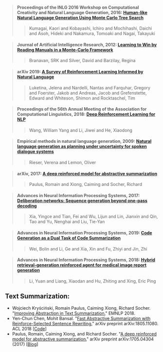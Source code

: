 
>#### Proceedings of the INLG 2016 Workshop on Computational Creativity and Natural Language Generation, 2016: [Human-like Natural Language Generation Using Monte Carlo Tree Search](paper/1Human-like%20Natural%20Language%20Generation%20Using%20Monte%20Carlo%20Tree%20Search.pdf)
>
>>Kumagai, Kaori and Kobayashi, Ichiro and Mochihashi, Daichi and Asoh, Hideki and Nakamura, Tomoaki and Nagai, Takayuki

>#### Journal of Artificial Intelligence Research, 2012: [Learning to Win by Reading Manuals in a Monte-Carlo Framework](paper/2Learning%20to%20Win%20by%20Reading%20Manuals%20in%20a%20Monte-Carlo%20Framework.pdf)
>
>>Branavan, SRK and Silver, David and Barzilay, Regina

>#### arXiv 2019: [A Survey of Reinforcement Learning Informed by Natural Language](paper/3A%20Survey%20of%20Reinforcement%20Learning%20Informed%20by%20Natural%20Language.pdf)
>
>>Luketina, Jelena and Nardelli, Nantas and Farquhar, Gregory and Foerster, Jakob and Andreas, Jacob and Grefenstette, Edward and Whiteson, Shimon and Rocktaschel, Tim

>#### Proceedings of the 56th Annual Meeting of the Association for Computational Linguistics, 2018: [Deep Reinforcement Learning for NLP](paper/4Deep%20Reinforcement%20Learning%20for%20NLP.pdf)
>
>>Wang, William Yang and Li, Jiwei and He, Xiaodong

>#### Empirical methods in natural language generation, 2009: [Natural language generation as planning under uncertainty for spoken dialogue systems](paper/5Natural%20Language%20Generation%20as%20Planning%20Under%20Uncertainty%20for%20Spoken%20Dialogue%20Systems.pdf)
>
>>Rieser, Verena and Lemon, Oliver

>#### arXiv, 2017: [A deep reinforced model for abstractive summarization](paper/6A%20DEEP%20REINFORCED%20MODEL%20FOR%20ABSTRACTIVE%20SUMMARIZATION.pdf)
>
>>Paulus, Romain and Xiong, Caiming and Socher, Richard

>#### Advances in Neural Information Processing Systems, 2017: [Deliberation networks: Sequence generation beyond one-pass decoding](paper/7deliberation-networks-sequence-generation-beyond-one-pass-decoding.pdf)
>
>>Xia, Yingce and Tian, Fei and Wu, Lijun and Lin, Jianxin and Qin, Tao and Yu, Nenghai and Liu, Tie-Yan

>#### Advances in Neural Information Processing Systems, 2019: [Code Generation as a Dual Task of Code Summarization](paper/8Code%20Generation%20as%20a%20Dual%20Task%20of%20Code%20Summarization.pdf)
>
>>Wei, Bolin and Li, Ge and Xia, Xin and Fu, Zhiyi and Jin, Zhi

>#### Advances in Neural Information Processing Systems, 2018: [Hybrid retrieval-generation reinforced agent for medical image report generation](paper/9Hybrid%20Retrieval-Generation%20Reinforced%20Agent%20for%20Medical%20Image%20Report%20Generation.pdf)
>
>>Li, Yuan and Liang, Xiaodan and Hu, Zhiting and Xing, Eric Ping



## Text Summarization:

* Wojciech Kryściński, Romain Paulus, Caiming Xiong, Richard Socher. "[Improving Abstraction in Text Summarization.](https://arxiv.org/pdf/1808.07913.pdf)" EMNLP 2018.
* Yen-Chun Chen, Mohit Bansal. "[Fast Abstractive Summarization with Reinforce-Selected Sentence Rewriting.](https://arxiv.org/abs/1805.11080)" arXiv preprint arXiv:1805.11080. ACL 2018 [[Code](https://github.com/ChenRocks/fast_abs_rl)]
* Paulus, Romain, Caiming Xiong, and Richard Socher. "[A deep reinforced model for abstractive summarization.](https://arxiv.org/abs/1705.04304)" arXiv preprint arXiv:1705.04304 (2017) [[Blog](https://www.salesforce.com/products/einstein/ai-research/tl-dr-reinforced-model-abstractive-summarization/)]

